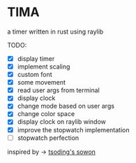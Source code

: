 # TIMA
a timer written in rust using raylib

TODO:
- [x] display timer
- [x] implement scaling
- [x] custom font
- [x] some movement
- [x] read user args from terminal
- [x] display clock
- [x] change mode based on user args
- [x] change color space
- [x] display clock on raylib window
- [x] improve the stopwatch implementation
- [ ] stopwatch perfection

inspired by -> [tsoding's sowon](https://github.com/tsoding/sowon)

